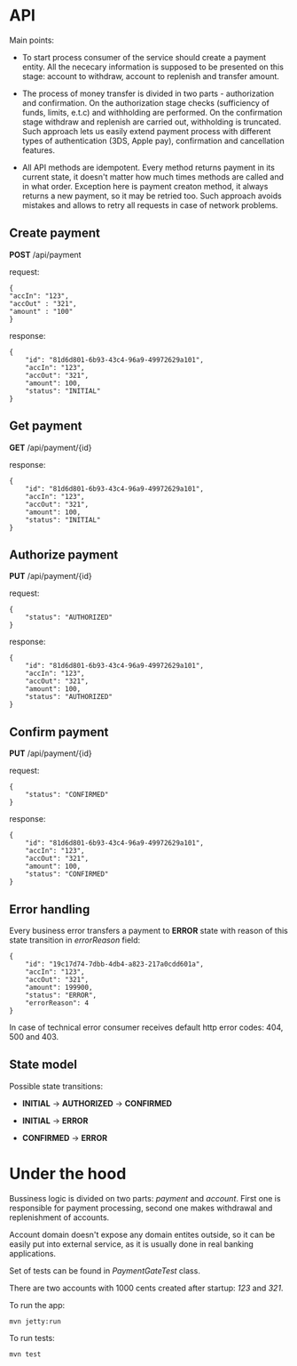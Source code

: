 API
============

Main points:

* To start process consumer of the service should create a payment entity. 
All the nececary information is supposed to be presented on this
stage: account to withdraw, account to replenish and transfer amount.

* The process of money transfer is divided in two parts - authorization and confirmation. On the authorization stage checks 
(sufficiency of funds, limits, e.t.c) and withholding are performed. On the confirmation stage withdraw and replenish 
are carried out, withholding is truncated. Such approach lets us easily extend payment process with different types of 
authentication (3DS, Apple pay), confirmation and cancellation features.

* All API methods are idempotent. Every method returns payment in its current state, it doesn't matter 
how much times methods are called and in what order. Exception here is payment creaton method, it always returns a new payment, 
so it may be retried too. Such approach avoids mistakes and allows to retry all requests in case of network
problems.

Create payment
------------

**POST** /api/payment

request:
~~~
{
"accIn": "123",
"accOut" : "321",
"amount" : "100"
}
~~~

response:
~~~
{
    "id": "81d6d801-6b93-43c4-96a9-49972629a101",
    "accIn": "123",
    "accOut": "321",
    "amount": 100,
    "status": "INITIAL"
}
~~~


Get payment
------------

**GET** /api/payment/{id}

response:
~~~
{
    "id": "81d6d801-6b93-43c4-96a9-49972629a101",
    "accIn": "123",
    "accOut": "321",
    "amount": 100,
    "status": "INITIAL"
}
~~~

Authorize payment
------------

**PUT** /api/payment/{id}

request:
~~~
{
    "status": "AUTHORIZED"
}
~~~

response:
~~~
{
    "id": "81d6d801-6b93-43c4-96a9-49972629a101",
    "accIn": "123",
    "accOut": "321",
    "amount": 100,
    "status": "AUTHORIZED"
}
~~~

Confirm payment
------------

**PUT** /api/payment/{id}

request:
~~~
{
    "status": "CONFIRMED"
}
~~~

response:
~~~
{
    "id": "81d6d801-6b93-43c4-96a9-49972629a101",
    "accIn": "123",
    "accOut": "321",
    "amount": 100,
    "status": "CONFIRMED"
}
~~~

Error handling
------------

Every business error transfers a payment to **ERROR** state with reason of this state transition in *errorReason* field:
~~~
{
    "id": "19c17d74-7dbb-4db4-a823-217a0cdd601a",
    "accIn": "123",
    "accOut": "321",
    "amount": 199900,
    "status": "ERROR",
    "errorReason": 4
}
~~~ 

In case of technical error consumer receives default http error codes: 404, 500 and 403.

State model
------------

Possible state transitions:

* **INITIAL** -> **AUTHORIZED** -> **CONFIRMED**

* **INITIAL** -> **ERROR**

* **CONFIRMED** -> **ERROR**


Under the hood
============

Bussiness logic is divided on two parts: *payment* and *account*. First one is responsible for
payment processing, second one makes withdrawal and replenishment of accounts. 

Account domain doesn't expose any domain entites outside, so it can be easily put into
external service, as it is usually done in real banking applications.

Set of tests can be found in *PaymentGateTest* class.

There are two accounts with 1000 cents created after startup: *123* and *321*.

To run the app:
~~~
mvn jetty:run
~~~

To run tests:
~~~
mvn test
~~~